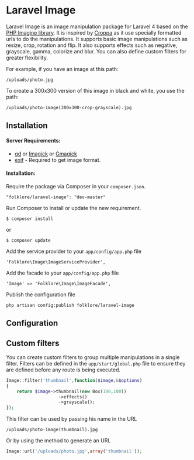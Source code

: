 # Laravel Image
Laravel Image is an image manipulation package for Laravel 4 based on the [PHP Imagine library](https://github.com/avalanche123/Imagine). It is inspired by [Croppa](https://github.com/BKWLD/croppa) as it use specially formatted urls to do the manipulations. It supports basic image manipulations such as resize, crop, rotation and flip. It also supports effects such as negative, grayscale, gamma, colorize and blur. You can also define custom filters for greater flexibility.

For example, if you have an image at this path:

    /uploads/photo.jpg

To create a 300x300 version of this image in black and white, you use the path:

    /uploads/photo-image(300x300-crop-grayscale).jpg

## Installation

#### Server Requirements:

* [gd](http://php.net/manual/en/book.image.php) or [Imagick](http://php.net/manual/fr/book.imagick.php) or [Gmagick](http://www.php.net/manual/fr/book.gmagick.php)
* [exif](http://php.net/manual/en/book.exif.php) - Required to get image format.

#### Installation:

Require the package via Composer in your `composer.json`.

    "folklore/laravel-image": "dev-master"

Run Composer to install or update the new requirement.

    $ composer install

or

    $ composer update

Add the service provider to your `app/config/app.php` file

    'Folklore\Image\ImageServiceProvider',

Add the facade to your `app/config/app.php` file

    'Image' => 'Folklore\Image\ImageFacade',

Publish the configuration file

    php artisan config:publish folklore/laravel-image

## Configuration



## Custom filters
You can create custom filters to group multiple manipulations in a single filter. Filters can be defined in the `app/start/global.php` file to ensure they are defined before any route is being executed.

```php
Image::filter('thumbnail',function($image,&$options)
{
	return $image->thumbnail(new Box(100,100))
					->effects()
					->grayscale();
});
```

This filter can be used by passing his name in the URL

    /uploads/photo-image(thumbnail).jpg

Or by using the method to generate an URL

```php
Image::url('/uploads/photo.jpg',array('thumbnail'));
```
